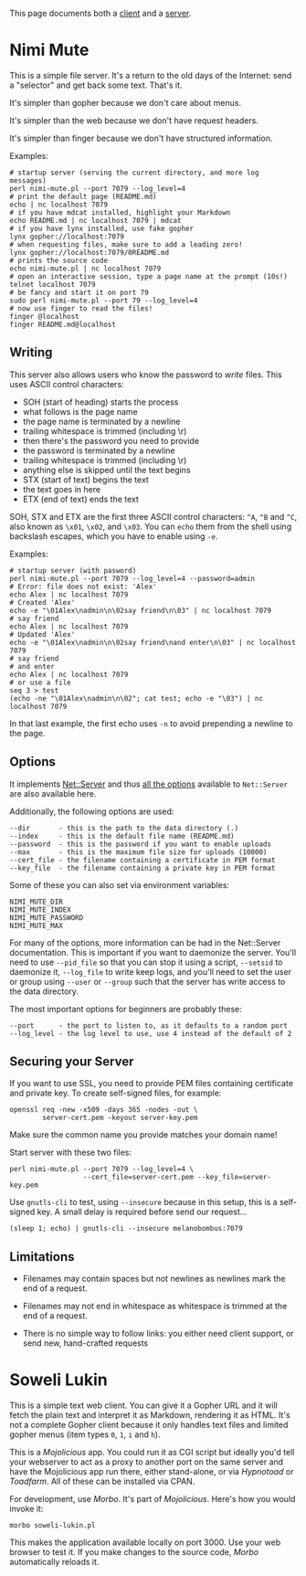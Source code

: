 This page documents both a [client](#soweli-lukin) and a
[server](#nimi-mute).

Nimi Mute
=========

This is a simple file server. It's a return to the old days of the
Internet: send a "selector" and get back some text. That's it.

It's simpler than gopher because we don't care about menus.

It's simpler than the web because we don't have request headers.

It's simpler than finger because we don't have structured information.

Examples:

```
# startup server (serving the current directory, and more log messages)
perl nimi-mute.pl --port 7079 --log_level=4
# print the default page (README.md)
echo | nc localhost 7079
# if you have mdcat installed, highlight your Markdown
echo README.md | nc localhost 7079 | mdcat
# if you have lynx installed, use fake gopher
lynx gopher://localhost:7079
# when requesting files, make sure to add a leading zero!
lynx gopher://localhost:7079/0README.md
# prints the source code
echo nimi-mute.pl | nc localhost 7079
# open an interactive session, type a page name at the prompt (10s!)
telnet localhost 7079
# be fancy and start it on port 79
sudo perl nimi-mute.pl --port 79 --log_level=4
# now use finger to read the files!
finger @localhost
finger README.md@localhost
```

Writing
-------

This server also allows users who know the password to *write* files.
This uses ASCII control characters:

- SOH (start of heading) starts the process
- what follows is the page name
- the page name is terminated by a newline
- trailing whitespace is trimmed (including \r)
- then there's the password you need to provide
- the password is terminated by a newline
- trailing whitespace is trimmed (including \r)
- anything else is skipped until the text begins
- STX (start of text) begins the text
- the text goes in here
- ETX (end of text) ends the text

SOH, STX and ETX are the first three ASCII control characters: `^A`,
`^B` and `^C`, also known as `\x01`, `\x02`, and `\x03`. You can
`echo` them from the shell using backslash escapes, which you have to
enable using `-e`.

Examples:

```
# startup server (with pasword)
perl nimi-mute.pl --port 7079 --log_level=4 --password=admin
# Error: file does not exist: 'Alex'
echo Alex | nc localhost 7079
# Created 'Alex'
echo -e "\01Alex\nadmin\n\02say friend\n\03" | nc localhost 7079
# say friend
echo Alex | nc localhost 7079
# Updated 'Alex'
echo -e "\01Alex\nadmin\n\02say friend\nand enter\n\03" | nc localhost 7079
# say friend
# and enter
echo Alex | nc localhost 7079
# or use a file
seq 3 > test
(echo -ne "\01Alex\nadmin\n\02"; cat test; echo -e "\03") | nc localhost 7079
```

In that last example, the first echo uses `-n` to avoid prepending a
newline to the page.

Options
-------

It implements [Net::Server](https://metacpan.org/pod/Net::Server) and thus
[all the options](https://metacpan.org/pod/Net::Server#DEFAULT-ARGUMENTS-FOR-Net::Server)
available to `Net::Server` are also available here.

Additionally, the following options are used:

```
--dir       - this is the path to the data directory (.)
--index     - this is the default file name (README.md)
--password  - this is the password if you want to enable uploads
--max       - this is the maximum file size for uploads (10000)
--cert_file - the filename containing a certificate in PEM format
--key_file  - the filename containing a private key in PEM format
```

Some of these you can also set via environment variables:

```
NIMI_MUTE_DIR
NIMI_MUTE_INDEX
NIMI_MUTE_PASSWORD
NIMI_MUTE_MAX
```

For many of the options, more information can be had in the
Net::Server documentation. This is important if you want to daemonize
the server. You'll need to use `--pid_file` so that you can stop it
using a script, `--setsid` to daemonize it, `--log_file` to write keep
logs, and you'll need to set the user or group using `--user` or
`--group` such that the server has write access to the data directory.

The most important options for beginners are probably these:

```
--port      - the port to listen to, as it defaults to a random port
--log_level - the log level to use, use 4 instead of the default of 2
```

Securing your Server
--------------------

If you want to use SSL, you need to provide PEM files containing
certificate and private key. To create self-signed files, for example:

```
openssl req -new -x509 -days 365 -nodes -out \
        server-cert.pem -keyout server-key.pem
```

Make sure the common name you provide matches your domain name!

Start server with these two files:

```
perl nimi-mute.pl --port 7079 --log_level=4 \
                  --cert_file=server-cert.pem --key_file=server-key.pem
```

Use `gnutls-cli` to test, using `--insecure` because in this setup,
this is a self-signed key. A small delay is required before send our
request...

```
(sleep 1; echo) | gnutls-cli --insecure melanobombus:7079
```

Limitations
-----------

- Filenames may contain spaces but not newlines as newlines mark the
  end of a request.

- Filenames may not end in whitespace as whitespace is trimmed at the
  end of a request.

- There is no simple way to follow links: you either need client
  support, or send new, hand-crafted requests

Soweli Lukin
============

This is a simple text web client. You can give it a Gopher URL and it
will fetch the plain text and interpret it as Markdown, rendering it
as HTML. It's not a complete Gopher client because it only handles
text files and limited gopher menus (item types `0`, `1`, `i` and
`h`).

This is a *Mojolicious* app. You could run it as CGI script but
ideally you'd tell your webserver to act as a proxy to another port on
the same server and have the Mojolicious app run there, either
stand-alone, or via *Hypnotoad* or *Toadfarm*. All of these can be
installed via CPAN.

For development, use *Morbo*. It's part of *Mojolicious*. Here's how
you would invoke it:

```
morbo soweli-lukin.pl
```

This makes the application available locally on port 3000. Use your
web browser to test it. If you make changes to the source code,
*Morbo* automatically reloads it.
